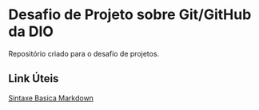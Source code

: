 # Desafio de Projeto sobre Git/GitHub da DIO
Repositório criado para o desafio de projetos.

## Link Úteis
[Sintaxe Basica Markdown](https://www.markdownguide.org/basic-syntax/)
